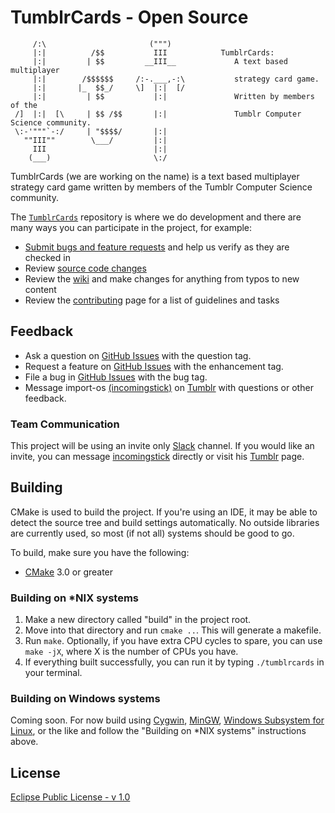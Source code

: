 # TumblrCards - Open Source

```
     /:\                       (""")
     |:|          /$$           III            TumblrCards:
     |:|         | $$         __III__             A text based multiplayer
     |:|        /$$$$$$     /:-.___,-:\           strategy card game.
     |:|       |_  $$_/     \]  |:|  [/
     |:|         | $$           |:|               Written by members of the
 /]  |:|  [\     | $$ /$$       |:|               Tumblr Computer Science community.
 \:-'"""`-:/     | "$$$$/       |:|
   ""III""        \___/         |:|
     III                        |:|
    (___)                       \:/
```

TumblrCards (we are working on the name) is a text based multiplayer strategy card game written by members of the Tumblr Computer Science community.

The [`TumblrCards`](https://github.com/TumblrCommunity/TumblrCards) repository is where we do development and there are many ways you can participate in the project, for example:

* [Submit bugs and feature requests](https://github.com/TumblrCommunity/TumblrCards/issues) and help us verify as they are checked in
* Review [source code changes](https://github.com/TumblrCommunity/TumblrCards/pulls)
* Review the [wiki](https://github.com/TumblrCommunity/TumblrCards/wiki) and make changes for anything from typos to new content
* Review the [contributing](.github/CONTRIBUTING.md) page for a list of guidelines and tasks


## Feedback

* Ask a question on [GitHub Issues](https://github.com/TumblrCommunity/TumblrCards/issues) with the question tag.
* Request a feature on [GitHub Issues](https://github.com/TumblrCommunity/TumblrCards/issues) with the enhancement tag.
* File a bug in [GitHub Issues](https://github.com/TumblrCommunity/TumblrCards/issues) with the bug tag.
* Message import-os [(incomingstick)](https://github.com/incomingstick) on [Tumblr](https://import-os.tumblr.com/ask) with questions or other feedback.

### Team Communication

This project will be using an invite only [Slack](https://compscitumblr.slack.com) channel. If you would like an invite, you can message [incomingstick](https://github.com/incomingstick) directly or visit his [Tumblr](https://import-os.tumblr.com/ask) page.

## Building

CMake is used to build the project. If you're using an IDE, it may be able to detect the source tree and build settings automatically. No outside libraries are currently used, so most (if not all) systems should be good to go.

To build, make sure you have the following:
* [CMake](https://cmake.org/) 3.0 or greater

### Building on *NIX systems

1. Make a new directory called "build" in the project root. 
2. Move into that directory and run `cmake ..`. This will generate a makefile.
3. Run `make`. Optionally, if you have extra CPU cycles to spare, you can use `make -jX`, where X is the number of CPUs you have.
4. If everything built successfully, you can run it by typing `./tumblrcards` in your terminal.

### Building on Windows systems

Coming soon. For now build using [Cygwin](https://www.cygwin.com/), [MinGW](http://www.mingw.org/), [Windows Subsystem for Linux](https://msdn.microsoft.com/en-us/commandline/wsl/about), or the like and follow the "Building on *NIX systems" instructions above.

## License
[Eclipse Public License - v 1.0](LICENSE)
